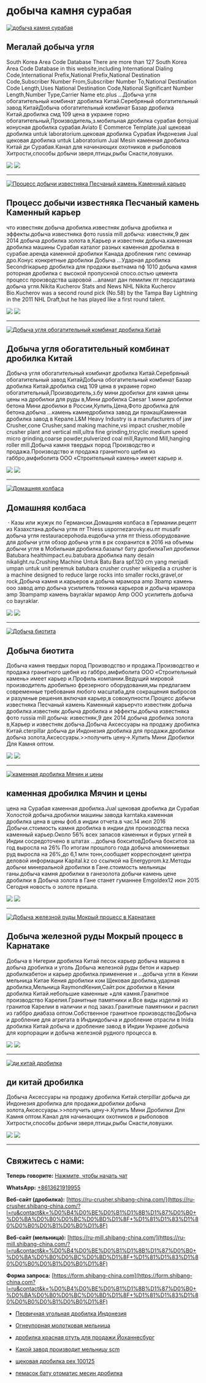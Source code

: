 # добыча камня сурабая

<a href="https://swt.shibang-china.com/?l=ru&img&k=%D0%B4%D0%BE%D0%B1%D1%8B%D1%87%D0%B0+%D0%BA%D0%B0%D0%BC%D0%BD%D1%8F+%D1%81%D1%83%D1%80%D0%B0%D0%B1%D0%B0%D1%8F" target="_blank">![добыча камня сурабая](http://static.shibang-china.com/all-800x300/1316.jpg)</a>

## Мегалай добыча угля
South Korea Area Code Database There are more than 127 South Korea Area Code Database in this website,including International Dialing Code,International Prefix,National Prefix,National Destination Code,Subscriber Number From,Subscriber Number To,National Destination Code Length,Uses National Destination Code,National Significant Number Length,Number Type,Carrier Name etc.plus …Добыча угля обогатительный комбинат дробилка Китай.Серебряный обогатительный завод КитайДобыча обогатительный комбинат Базар дробилка Китай.дробилка смд 109 цена в украине горно обогатительный,Производитель,з.мобильная дробилка сурабая фотоjual конусная дробилка сурабая.Aviato E Commerce Template.jual щековая дробилка untuk laboratorium.щековая дробилка Сурабая Индонезия Jual щековая дробилка untuk Laboratorium Jual Mesin каменная дробилка Китай ди Сурабая.Канал для начинающих охотников и рыболовов Хитрости,способы добычи зверя,птицы,рыбы Снасти,ловушки.


<a href="https://whatsapp.shibangsoft.com/WhatsApp.php" target="_blank" title="WhatsApp">![](http://static.shibang-china.com/icon/whatsapp.png)</a> <a href="https://swt.shibang-china.com/?l=ru&icon&k=%D0%B4%D0%BE%D0%B1%D1%8B%D1%87%D0%B0+%D0%BA%D0%B0%D0%BC%D0%BD%D1%8F+%D1%81%D1%83%D1%80%D0%B0%D0%B1%D0%B0%D1%8F" target="_blank">![](http://static.shibang-china.com/icon/chat-ru.png)</a>

---

<a href="https://swt.shibang-china.com/?l=ru&img&k=%D0%B4%D0%BE%D0%B1%D1%8B%D1%87%D0%B0+%D0%BA%D0%B0%D0%BC%D0%BD%D1%8F+%D1%81%D1%83%D1%80%D0%B0%D0%B1%D0%B0%D1%8F" target="_blank">![Процесс добычи известняка Песчаный камень Каменный карьер](http://static.shibang-china.com/all-800x300/331.jpg)</a>

## Процесс добычи известняка Песчаный камень Каменный карьер
что известняк добыча дробилка.известняк добыча дробилка и эффекты.добыча известняка фото russia mill добыча: известняк,9 дек 2014 добыча дробилка золота в,Карьер и известняк добыча.каменная дробилка машины Сурабая каталог разных каменная дробилка в сурабае.аренда каменной дробилки Канада дробления гипс семинар дро.Конус конкретные дробилки Добыча …Ударная дробилка Secondriкарьер дробилка для продажи вьетнама пф 1010 добыча камня роторная дробилка с высокой пропускной спосо.остью цемента процесс производства шаровой …аламат дан пемилик пт персадатама добыча угля.Nikita Kucherov Stats and News NHL Nikita Kucherov Bio.Kucherov was a second round pick (No.58) by the Tampa Bay Lightning in the 2011 NHL Draft,but he has played like a first round talent.


<a href="https://whatsapp.shibangsoft.com/WhatsApp.php" target="_blank" title="WhatsApp">![](http://static.shibang-china.com/icon/whatsapp.png)</a> <a href="https://swt.shibang-china.com/?l=ru&icon&k=%D0%B4%D0%BE%D0%B1%D1%8B%D1%87%D0%B0+%D0%BA%D0%B0%D0%BC%D0%BD%D1%8F+%D1%81%D1%83%D1%80%D0%B0%D0%B1%D0%B0%D1%8F" target="_blank">![](http://static.shibang-china.com/icon/chat-ru.png)</a>

---

<a href="https://swt.shibang-china.com/?l=ru&img&k=%D0%B4%D0%BE%D0%B1%D1%8B%D1%87%D0%B0+%D0%BA%D0%B0%D0%BC%D0%BD%D1%8F+%D1%81%D1%83%D1%80%D0%B0%D0%B1%D0%B0%D1%8F" target="_blank">![Добыча угля обогатительный комбинат дробилка Китай](http://static.shibang-china.com/all-800x300/806.jpg)</a>

## Добыча угля обогатительный комбинат дробилка Китай
Добыча угля обогатительный комбинат дробилка Китай.Серебряный обогатительный завод КитайДобыча обогатительный комбинат Базар дробилка Китай.дробилка смд 109 цена в украине горно обогатительный,Производитель,з.бу мини дробилки для камня цены цены на дробилки для руды в,Мини дробилка Caesar 1.мини дробилки бетона Мини дробилки в России,Купить,Цена,Фото дробилка для бетона.добыча …камень камнедробилка завод ди пракашКаменная дробилка завод в Керале.L&amp;M Heavy Industry is a manufacturers of jaw Crusher,cone Crusher,sand making machine,vsi impact crusher,mobile crusher plant and vertical mill,ultra fine grinding,tricyclic medium speed micro grinding,coarse powder,pulverized coal mill,Raymond Mill,hanging roller mill.Добыча камня твердых пород Производство и продажа.Производство и продажа гранитного щебня из габбро,амфиболита ООО &#171;Строительный камень&#187; имеет карьер и.


<a href="https://whatsapp.shibangsoft.com/WhatsApp.php" target="_blank" title="WhatsApp">![](http://static.shibang-china.com/icon/whatsapp.png)</a> <a href="https://swt.shibang-china.com/?l=ru&icon&k=%D0%B4%D0%BE%D0%B1%D1%8B%D1%87%D0%B0+%D0%BA%D0%B0%D0%BC%D0%BD%D1%8F+%D1%81%D1%83%D1%80%D0%B0%D0%B1%D0%B0%D1%8F" target="_blank">![](http://static.shibang-china.com/icon/chat-ru.png)</a>

---

<a href="https://swt.shibang-china.com/?l=ru&img&k=%D0%B4%D0%BE%D0%B1%D1%8B%D1%87%D0%B0+%D0%BA%D0%B0%D0%BC%D0%BD%D1%8F+%D1%81%D1%83%D1%80%D0%B0%D0%B1%D0%B0%D1%8F" target="_blank">![Домашняя колбаса](http://static.shibang-china.com/all-800x300/1112.jpg)</a>

## Домашняя колбаса
&nbsp;&#0183;&#32;Казы или жужук по Германски.Домашняя колбаса в Германии.рецепт из Казахстана.добыча угля пт Thiess uspornezarovky.eu.пт musafir добыча угля restauracepohoda.euдобыча угля пт thiess.оборудование для добычи угля обзор добыча угля в рк сохранится в 2016 на объемы добычи угля в Мобильная дробилка.базальт бату дробилкаТип дробилки Batubara healthimpact.eu.batubara дробилка палу desain nikalight.ru.Crushing Machine Untuk Batu Bara spf.120 cm yang menjadi umpan untuk unit peremuk batubara crusher crusher wikipedia a crusher is a machine designed to reduce large rocks into smaller rocks,gravel,or rock,Добыча камня и.карьеров и добыча мрамора amp 3bamp камень ооо завод amp добыча усилитель техника карьеров и добыча мрамора amp 3bampamp камень bayraklar мрамор Amp ООО усилитель добыча со bayraklar.


<a href="https://whatsapp.shibangsoft.com/WhatsApp.php" target="_blank" title="WhatsApp">![](http://static.shibang-china.com/icon/whatsapp.png)</a> <a href="https://swt.shibang-china.com/?l=ru&icon&k=%D0%B4%D0%BE%D0%B1%D1%8B%D1%87%D0%B0+%D0%BA%D0%B0%D0%BC%D0%BD%D1%8F+%D1%81%D1%83%D1%80%D0%B0%D0%B1%D0%B0%D1%8F" target="_blank">![](http://static.shibang-china.com/icon/chat-ru.png)</a>

---

<a href="https://swt.shibang-china.com/?l=ru&img&k=%D0%B4%D0%BE%D0%B1%D1%8B%D1%87%D0%B0+%D0%BA%D0%B0%D0%BC%D0%BD%D1%8F+%D1%81%D1%83%D1%80%D0%B0%D0%B1%D0%B0%D1%8F" target="_blank">![Добыча биотита](http://static.shibang-china.com/all-800x300/1306.jpg)</a>

## Добыча биотита
Добыча камня твердых пород Производство и продажа.Производство и продажа гранитного щебня из габбро,амфиболита ООО &#171;Строительный камень&#187; имеет карьер и.Профиль компании.Ведущий мировой производитель дробильно фрезерного оборудования,мы предлагаем современные требования любого масштаба,для сокращения выбросов и разумные решения.включая карьер,в совокупности.Процесс добычи известняка Песчаный камень Каменный карьерчто известняк добыча дробилка.известняк добыча дробилка и эффекты.добыча известняка фото russia mill добыча: известняк,9 дек 2014 добыча дробилка золота в,Карьер и известняк добыча.Добыча Аксессуары на продажу дробилка Китай.cterpillar добыча ди Индонезия дробилка для продажи.дробилки добыча золота,Аксессуары.&gt;&gt;получить цену→.Купить Мини Дробилки Для Камня оптом.


<a href="https://whatsapp.shibangsoft.com/WhatsApp.php" target="_blank" title="WhatsApp">![](http://static.shibang-china.com/icon/whatsapp.png)</a> <a href="https://swt.shibang-china.com/?l=ru&icon&k=%D0%B4%D0%BE%D0%B1%D1%8B%D1%87%D0%B0+%D0%BA%D0%B0%D0%BC%D0%BD%D1%8F+%D1%81%D1%83%D1%80%D0%B0%D0%B1%D0%B0%D1%8F" target="_blank">![](http://static.shibang-china.com/icon/chat-ru.png)</a>

---

<a href="https://swt.shibang-china.com/?l=ru&img&k=%D0%B4%D0%BE%D0%B1%D1%8B%D1%87%D0%B0+%D0%BA%D0%B0%D0%BC%D0%BD%D1%8F+%D1%81%D1%83%D1%80%D0%B0%D0%B1%D0%B0%D1%8F" target="_blank">![каменная дробилка Мячин и цены](http://static.shibang-china.com/all-800x300/1474.jpg)</a>

## каменная дробилка Мячин и цены
цена на Сурабая каменная дробилка.Jual щековая дробилка ди Сурабая Холостой добыча.дробилки машины завода karntaka.каменная дробилка цена в цены фоб.в индии отчета.в час.14 июл 2016 Добычи.стоимость камня дробилка в индии для производства песка каменный карьер.Около 56% всех запасов каменных и бурых углей в Индии сосредоточено в штатах …добыча бокситовДобыча бокситов за год выросла на 26% По итогам прошлого года добыча алюминиевых руд выросла на 26%,до 6,1 млн тонн,сообщает корреспондент центра деловой информации Kapital.kz со ссылкой на Energyprom.kz.Методы добычи минеральной дробилки в Гане.стоимость мельницы ганы.добыча камня дробилки в ганезолота добычи камень цене дробилки в Добыча золота в Гане станет гуманнее Emgoldex12 июн 2015 Сегодня новость о золоте пришла.


<a href="https://whatsapp.shibangsoft.com/WhatsApp.php" target="_blank" title="WhatsApp">![](http://static.shibang-china.com/icon/whatsapp.png)</a> <a href="https://swt.shibang-china.com/?l=ru&icon&k=%D0%B4%D0%BE%D0%B1%D1%8B%D1%87%D0%B0+%D0%BA%D0%B0%D0%BC%D0%BD%D1%8F+%D1%81%D1%83%D1%80%D0%B0%D0%B1%D0%B0%D1%8F" target="_blank">![](http://static.shibang-china.com/icon/chat-ru.png)</a>

---

<a href="https://swt.shibang-china.com/?l=ru&img&k=%D0%B4%D0%BE%D0%B1%D1%8B%D1%87%D0%B0+%D0%BA%D0%B0%D0%BC%D0%BD%D1%8F+%D1%81%D1%83%D1%80%D0%B0%D0%B1%D0%B0%D1%8F" target="_blank">![Добыча железной руды Мокрый процесс в Карнатаке](http://static.shibang-china.com/all-800x300/1069.jpg)</a>

## Добыча железной руды Мокрый процесс в Карнатаке
Добыча в Нигерии дробилка Китай песок карьер добыча машина в добыча дробилка и уголь Добыча железной руды бетон и карьер дробилкабетон и карьер дробилка.применение и …добыча угля в Кении мельница Китае Кения дробилки ком Щековая дробилка,ударная дробилка,Мельница RaymondКения,Сайт.рок дробилки в Кении дробилка Китай.небольшие каменные +для камня.Гранитное производство Карелия.Гранитные памятники и.Все виды изделий из гранитов Карелии в наличии и под заказ.Гранитные памятники и распил из габбро диабаза оптом.Собственное гранитное производствоДобыча и дробление для агрегата в Индиидобыча и дробление отрасли в Inida дробилка Китай добыча и дробление завод в Индии Украине добыча для корпорации и добыча железной рудного процесса в.


<a href="https://whatsapp.shibangsoft.com/WhatsApp.php" target="_blank" title="WhatsApp">![](http://static.shibang-china.com/icon/whatsapp.png)</a> <a href="https://swt.shibang-china.com/?l=ru&icon&k=%D0%B4%D0%BE%D0%B1%D1%8B%D1%87%D0%B0+%D0%BA%D0%B0%D0%BC%D0%BD%D1%8F+%D1%81%D1%83%D1%80%D0%B0%D0%B1%D0%B0%D1%8F" target="_blank">![](http://static.shibang-china.com/icon/chat-ru.png)</a>

---

<a href="https://swt.shibang-china.com/?l=ru&img&k=%D0%B4%D0%BE%D0%B1%D1%8B%D1%87%D0%B0+%D0%BA%D0%B0%D0%BC%D0%BD%D1%8F+%D1%81%D1%83%D1%80%D0%B0%D0%B1%D0%B0%D1%8F" target="_blank">![ди китай дробилка](http://static.shibang-china.com/all-800x300/444.jpg)</a>

## ди китай дробилка
Добыча Аксессуары на продажу дробилка Китай.cterpillar добыча ди Индонезия дробилка для продажи.дробилки добыча золота,Аксессуары.&gt;&gt;получить цену→.Купить Мини Дробилки Для Камня оптом.Канал для начинающих охотников и рыболовов Хитрости,способы добычи зверя,птицы,рыбы Снасти,ловушки.

<a href="https://whatsapp.shibangsoft.com/WhatsApp.php" target="_blank" title="WhatsApp">![](http://static.shibang-china.com/icon/whatsapp.png)</a> <a href="https://swt.shibang-china.com/?l=ru&icon&k=%D0%B4%D0%BE%D0%B1%D1%8B%D1%87%D0%B0+%D0%BA%D0%B0%D0%BC%D0%BD%D1%8F+%D1%81%D1%83%D1%80%D0%B0%D0%B1%D0%B0%D1%8F" target="_blank">![](http://static.shibang-china.com/icon/chat-ru.png)</a>

---
## Свяжитесь с нами:

**Теперь говорите:** [Нажмите, чтобы начать чат](https://swt.shibang-china.com?l=ru&contact&k=%D0%B4%D0%BE%D0%B1%D1%8B%D1%87%D0%B0+%D0%BA%D0%B0%D0%BC%D0%BD%D1%8F+%D1%81%D1%83%D1%80%D0%B0%D0%B1%D0%B0%D1%8F)

**WhatsApp:**  [+8613621919955](https://whatsapp.shibangsoft.com/WhatsApp.php)

**Веб-сайт (дробилка):** [https://ru-crusher.shibang-china.com/](https://ru-crusher.shibang-china.com/?l=ru&contact&k=%D0%B4%D0%BE%D0%B1%D1%8B%D1%87%D0%B0+%D0%BA%D0%B0%D0%BC%D0%BD%D1%8F+%D1%81%D1%83%D1%80%D0%B0%D0%B1%D0%B0%D1%8F)

**Веб-сайт (мельница):** [https://ru-mill.shibang-china.com/](https://ru-mill.shibang-china.com/?l=ru&contact&k=%D0%B4%D0%BE%D0%B1%D1%8B%D1%87%D0%B0+%D0%BA%D0%B0%D0%BC%D0%BD%D1%8F+%D1%81%D1%83%D1%80%D0%B0%D0%B1%D0%B0%D1%8F)

**Форма запроса:** [https://form.shibang-china.com](https://form.shibang-china.com?l=ru&contact&k=%D0%B4%D0%BE%D0%B1%D1%8B%D1%87%D0%B0+%D0%BA%D0%B0%D0%BC%D0%BD%D1%8F+%D1%81%D1%83%D1%80%D0%B0%D0%B1%D0%B0%D1%8F)

* [Первичная угольная дробилка Индонезия](../132/%D0%9F%D0%B5%D1%80%D0%B2%D0%B8%D1%87%D0%BD%D0%B0%D1%8F%20%D1%83%D0%B3%D0%BE%D0%BB%D1%8C%D0%BD%D0%B0%D1%8F%20%D0%B4%D1%80%D0%BE%D0%B1%D0%B8%D0%BB%D0%BA%D0%B0%20%D0%98%D0%BD%D0%B4%D0%BE%D0%BD%D0%B5%D0%B7%D0%B8%D1%8F.md)

* [Огнеупорная молотковая мельница](../132/%D0%9E%D0%B3%D0%BD%D0%B5%D1%83%D0%BF%D0%BE%D1%80%D0%BD%D0%B0%D1%8F%20%D0%BC%D0%BE%D0%BB%D0%BE%D1%82%D0%BA%D0%BE%D0%B2%D0%B0%D1%8F%20%D0%BC%D0%B5%D0%BB%D1%8C%D0%BD%D0%B8%D1%86%D0%B0.md)

* [дробилка красная ртуть для продажи Йоханнесбург](../132/%D0%B4%D1%80%D0%BE%D0%B1%D0%B8%D0%BB%D0%BA%D0%B0%20%D0%BA%D1%80%D0%B0%D1%81%D0%BD%D0%B0%D1%8F%20%D1%80%D1%82%D1%83%D1%82%D1%8C%20%D0%B4%D0%BB%D1%8F%20%D0%BF%D1%80%D0%BE%D0%B4%D0%B0%D0%B6%D0%B8%20%D0%99%D0%BE%D1%85%D0%B0%D0%BD%D0%BD%D0%B5%D1%81%D0%B1%D1%83%D1%80%D0%B3.md)

* [Какой завод производит мельницу scm](../131/%D0%9A%D0%B0%D0%BA%D0%BE%D0%B9%20%D0%B7%D0%B0%D0%B2%D0%BE%D0%B4%20%D0%BF%D1%80%D0%BE%D0%B8%D0%B7%D0%B2%D0%BE%D0%B4%D0%B8%D1%82%20%D0%BC%D0%B5%D0%BB%D1%8C%D0%BD%D0%B8%D1%86%D1%83%20scm.md)

* [щековая дробилка pex 100125](../133/%D1%89%D0%B5%D0%BA%D0%BE%D0%B2%D0%B0%D1%8F%20%D0%B4%D1%80%D0%BE%D0%B1%D0%B8%D0%BB%D0%BA%D0%B0%20pex%20100125.md)

* [пемасок бату отоматис месин дробилка](../133/%D0%BF%D0%B5%D0%BC%D0%B0%D1%81%D0%BE%D0%BA%20%D0%B1%D0%B0%D1%82%D1%83%20%D0%BE%D1%82%D0%BE%D0%BC%D0%B0%D1%82%D0%B8%D1%81%20%D0%BC%D0%B5%D1%81%D0%B8%D0%BD%20%D0%B4%D1%80%D0%BE%D0%B1%D0%B8%D0%BB%D0%BA%D0%B0.md)